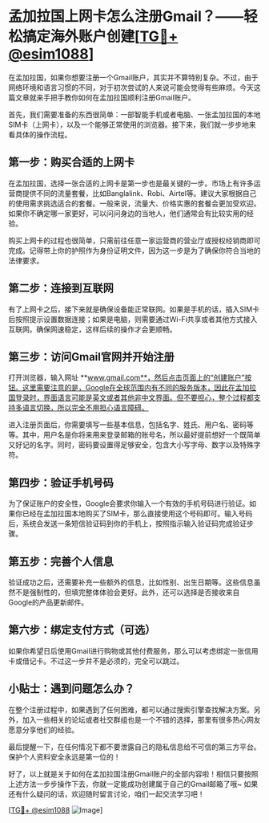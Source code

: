 # 孟加拉国上网卡怎么注册Gmail？——轻松搞定海外账户创建[[TG💪+ @esim1088](https://t.me/s/esim1088)]

在孟加拉国，如果你想要注册一个Gmail账户，其实并不算特别复杂。不过，由于网络环境和语言习惯的不同，对于初次尝试的人来说可能会觉得有些麻烦。今天这篇文章就来手把手教你如何在孟加拉国顺利注册Gmail账户。

首先，我们需要准备的东西很简单：一部智能手机或者电脑、一张孟加拉国的本地SIM卡（上网卡），以及一个能够正常使用的浏览器。接下来，我们就一步步地来看具体的操作流程。

## 第一步：购买合适的上网卡

在孟加拉国，选择一张合适的上网卡是第一步也是最关键的一步。市场上有许多运营商提供不同的流量套餐，比如Banglalink、Robi、Airtel等。建议大家根据自己的使用需求挑选适合的套餐。一般来说，流量大、价格实惠的套餐会更加受欢迎。如果你不确定哪一家更好，可以问问身边的当地人，他们通常会有比较实用的经验。

购买上网卡的过程也很简单，只需前往任意一家运营商的营业厅或授权经销商即可完成。记得带上你的护照作为身份证明文件，因为这一步是为了确保你符合当地的法律要求。

## 第二步：连接到互联网

有了上网卡之后，接下来就是确保设备能正常联网。如果是手机的话，插入SIM卡后按照提示设置数据连接；如果是电脑，则需要通过Wi-Fi共享或者其他方式接入互联网。确保网速稳定，这样后续的操作才会更顺畅。

## 第三步：访问Gmail官网并开始注册

打开浏览器，输入网址 **www.gmail.com**，然后点击页面上的“创建账户”按钮。这里需要注意的是，Google在全球范围内有不同的服务版本，因此在孟加拉国登录时，界面语言可能是英文或者其他非中文界面。但不要担心，整个过程都支持多语言切换，所以完全不用担心语言障碍。

进入注册页面后，你需要填写一些基本信息，包括名字、姓氏、用户名、密码等等。其中，用户名是你将来用来登录邮箱的账号名，所以最好提前想好一个既简单又好记的名字。同时，密码要设置得足够安全，包含大小写字母、数字以及特殊字符。

## 第四步：验证手机号码

为了保证账户的安全性，Google会要求你输入一个有效的手机号码进行验证。如果你已经在孟加拉国本地购买了SIM卡，那么直接使用这个号码即可。输入号码后，系统会发送一条短信验证码到你的手机上，按照指示输入验证码完成验证步骤。

## 第五步：完善个人信息

验证成功之后，还需要补充一些额外的信息，比如性别、出生日期等。这些信息虽然不是强制性的，但填完整体体验会更好。此外，还可以选择是否接收来自Google的产品更新邮件。

## 第六步：绑定支付方式（可选）

如果你希望日后使用Gmail进行购物或其他付费服务，那么可以考虑绑定一张信用卡或借记卡。不过这一步并不是必须的，完全可以跳过。

## 小贴士：遇到问题怎么办？

在整个注册过程中，如果遇到了任何困难，都可以通过搜索引擎查找解决方案。另外，加入一些相关的论坛或者社交群组也是一个不错的选择，那里有很多热心网友愿意分享他们的经验。

最后提醒一下，在任何情况下都不要泄露自己的隐私信息给不可信的第三方平台。保护个人资料安全永远是第一位的！

好了，以上就是关于如何在孟加拉国注册Gmail账户的全部内容啦！相信只要按照上述方法一步步操作下去，你就一定能成功创建属于自己的Gmail邮箱了哦~ 如果还有什么疑问的话，欢迎随时留言讨论，咱们一起交流学习吧！

[[TG💪+ @esim1088](https://t.me/s/esim1088) ![Image](https://i.postimg.cc/4NQfJmqS/Snipaste-2025-05-13-00-14-12.png)]